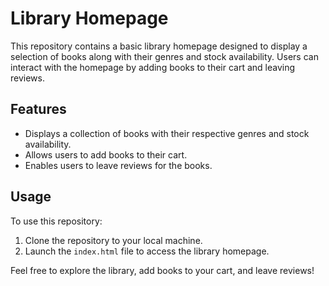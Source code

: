 # Library Homepage

This repository contains a basic library homepage designed to display a selection of books along with their genres and stock availability. Users can interact with the homepage by adding books to their cart and leaving reviews.

## Features

- Displays a collection of books with their respective genres and stock availability.
- Allows users to add books to their cart.
- Enables users to leave reviews for the books.

## Usage

To use this repository:

1. Clone the repository to your local machine.
2. Launch the `index.html` file to access the library homepage.

Feel free to explore the library, add books to your cart, and leave reviews!

